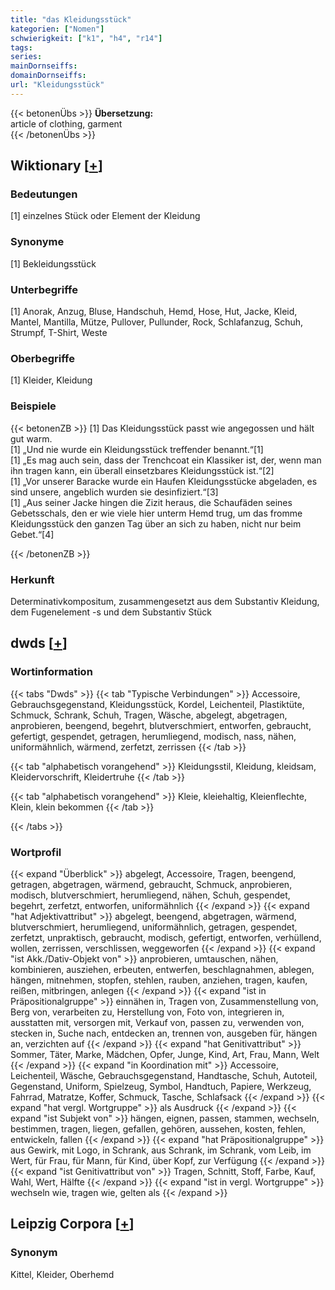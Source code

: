 ```yaml
---
title: "das Kleidungsstück"
kategorien: ["Nomen"]
schwierigkeit: ["k1", "h4", "r14"]
tags:
series:
mainDornseiffs:
domainDornseiffs:
url: "Kleidungsstück"
---
```


{{< betonenÜbs >}}
**Übersetzung:**  
article of clothing, garment  
{{< /betonenÜbs >}}

## Wiktionary [[+](https://de.wiktionary.org/wiki/Kleidungsstück)]

### Bedeutungen
[1] einzelnes Stück oder Element der Kleidung  

### Synonyme
[1] Bekleidungsstück  

### Unterbegriffe
[1] Anorak, Anzug, Bluse, Handschuh, Hemd, Hose, Hut, Jacke, Kleid, Mantel, Mantilla, Mütze, Pullover, Pullunder, Rock, Schlafanzug, Schuh, Strumpf, T-Shirt, Weste  

### Oberbegriffe
[1] Kleider, Kleidung  

### Beispiele
{{< betonenZB >}}
[1] Das Kleidungsstück passt wie angegossen und hält gut warm.  
[1] „Und nie wurde ein Kleidungsstück treffender benannt.“[1]  
[1] „Es mag auch sein, dass der Trenchcoat ein Klassiker ist, der, wenn man ihn tragen kann, ein überall einsetzbares Kleidungsstück ist.“[2]  
[1] „Vor unserer Baracke wurde ein Haufen Kleidungsstücke abgeladen, es sind unsere, angeblich wurden sie desinfiziert.“[3]  
[1] „Aus seiner Jacke hingen die Zizit heraus, die Schaufäden seines Gebetsschals, den er wie viele hier unterm Hemd trug, um das fromme Kleidungsstück den ganzen Tag über an sich zu haben, nicht nur beim Gebet.“[4]  

{{< /betonenZB >}}
### Herkunft
Determinativkompositum, zusammengesetzt aus dem Substantiv Kleidung, dem Fugenelement -s und dem Substantiv Stück  



## dwds [[+](https://www.dwds.de/wb/Kleidungsstück)]

### Wortinformation
{{< tabs "Dwds" >}}
{{< tab "Typische Verbindungen" >}}
Accessoire, Gebrauchsgegenstand, Kleidungsstück, Kordel, Leichenteil, Plastiktüte, Schmuck, Schrank, Schuh, Tragen, Wäsche, abgelegt, abgetragen, anprobieren, beengend, begehrt, blutverschmiert, entworfen, gebraucht, gefertigt, gespendet, getragen, herumliegend, modisch, nass, nähen, uniformähnlich, wärmend, zerfetzt, zerrissen
{{< /tab >}}

{{< tab "alphabetisch vorangehend" >}}
Kleidungsstil, Kleidung, kleidsam, Kleidervorschrift, Kleidertruhe
{{< /tab >}}

{{< tab "alphabetisch vorangehend" >}}
Kleie, kleiehaltig, Kleienflechte, Klein, klein bekommen
{{< /tab >}}

{{< /tabs >}}

### Wortprofil
{{< expand "Überblick" >}} abgelegt, Accessoire, Tragen, beengend, getragen, abgetragen, wärmend, gebraucht, Schmuck, anprobieren, modisch, blutverschmiert, herumliegend, nähen, Schuh, gespendet, begehrt, zerfetzt, entworfen, uniformähnlich {{< /expand >}}
{{< expand "hat Adjektivattribut" >}} abgelegt, beengend, abgetragen, wärmend, blutverschmiert, herumliegend, uniformähnlich, getragen, gespendet, zerfetzt, unpraktisch, gebraucht, modisch, gefertigt, entworfen, verhüllend, wollen, zerrissen, verschlissen, weggeworfen {{< /expand >}}
{{< expand "ist Akk./Dativ-Objekt von" >}} anprobieren, umtauschen, nähen, kombinieren, ausziehen, erbeuten, entwerfen, beschlagnahmen, ablegen, hängen, mitnehmen, stopfen, stehlen, rauben, anziehen, tragen, kaufen, reißen, mitbringen, anlegen {{< /expand >}}
{{< expand "ist in Präpositionalgruppe" >}} einnähen in, Tragen von, Zusammenstellung von, Berg von, verarbeiten zu, Herstellung von, Foto von, integrieren in, ausstatten mit, versorgen mit, Verkauf von, passen zu, verwenden von, stecken in, Suche nach, entdecken an, trennen von, ausgeben für, hängen an, verzichten auf {{< /expand >}}
{{< expand "hat Genitivattribut" >}} Sommer, Täter, Marke, Mädchen, Opfer, Junge, Kind, Art, Frau, Mann, Welt {{< /expand >}}
{{< expand "in Koordination mit" >}} Accessoire, Leichenteil, Wäsche, Gebrauchsgegenstand, Handtasche, Schuh, Autoteil, Gegenstand, Uniform, Spielzeug, Symbol, Handtuch, Papiere, Werkzeug, Fahrrad, Matratze, Koffer, Schmuck, Tasche, Schlafsack {{< /expand >}}
{{< expand "hat vergl. Wortgruppe" >}} als Ausdruck {{< /expand >}}
{{< expand "ist Subjekt von" >}} hängen, eignen, passen, stammen, wechseln, bestimmen, tragen, liegen, gefallen, gehören, aussehen, kosten, fehlen, entwickeln, fallen {{< /expand >}}
{{< expand "hat Präpositionalgruppe" >}} aus Gewirk, mit Logo, in Schrank, aus Schrank, im Schrank, vom Leib, im Wert, für Frau, für Mann, für Kind, über Kopf, zur Verfügung {{< /expand >}}
{{< expand "ist Genitivattribut von" >}} Tragen, Schnitt, Stoff, Farbe, Kauf, Wahl, Wert, Hälfte {{< /expand >}}
{{< expand "ist in vergl. Wortgruppe" >}} wechseln wie, tragen wie, gelten als {{< /expand >}}

## Leipzig Corpora [[+](https://corpora.uni-leipzig.de/en/res?word=Kleidungsstück&corpusId=deu_newscrawl-public_2018)]


### Synonym
Kittel, Kleider, Oberhemd

